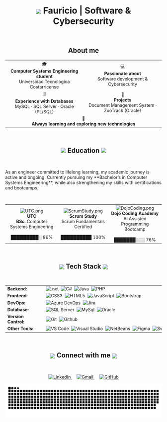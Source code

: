 <h1 align="center">
  <img src="https://media1.giphy.com/media/v1.Y2lkPTc5MGI3NjExazh0Z20yNHoxY3dhemc0N2xyNXdheTE1YmIyYmN0N3d1bzZlY2JydyZlcD12MV9pbnRlcm5hbF9naWZfYnlfaWQmY3Q9cw/5eLDrEaRGHegx2FeF2/giphy.gif" width="50" valign="middle" />
  Fauricio | Software & Cybersecurity
</h1>

<br>

<h2 align="center">  
  <b>About me</b> 
</h2>

<div align="center">
  <table>
    <tr>
      <td align="center" width="250">
        🎓<br>
        <b>Computer Systems Engineering student</b><br>
        Universidad Tecnológica Costarricense
      </td>
      <td align="center" width="250">
        💻<br>
        <b>Passionate about</b><br>
        Software development & Cybersecurity
      </td>
    </tr>
    <tr>
      <td align="center" width="250">
        🗄️<br>
        <b>Experience with Databases</b><br>
        MySQL · SQL Server · Oracle (PL/SQL)
      </td>
      <td align="center" width="250">
        🚀<br>
        <b>Projects</b><br>
        Document Management System · ZooTrack (Oracle)
      </td>
    </tr>
    <tr>
      <td align="center" colspan="2">
        🌱<br>
        <b>Always learning and exploring new technologies</b>
      </td>
    </tr>
  </table>
</div>

<br>

<h2 align="center">
  <img src="https://media3.giphy.com/media/v1.Y2lkPTc5MGI3NjExbjY1Mnh0Z2hvMG84eG96OXEwdGhrZ2VmNmVya2IyOTE5bzNpaHllZSZlcD12MV9pbnRlcm5hbF9naWZfYnlfaWQmY3Q9cw/dBrXAuiJQpBTgFhHFH/giphy.gif" width ="30">
    <b> Education</b>
  <img src="https://media3.giphy.com/media/v1.Y2lkPTc5MGI3NjExbjY1Mnh0Z2hvMG84eG96OXEwdGhrZ2VmNmVya2IyOTE5bzNpaHllZSZlcD12MV9pbnRlcm5hbF9naWZfYnlfaWQmY3Q9cw/dBrXAuiJQpBTgFhHFH/giphy.gif" width ="30">
</h2>

<br>

<p>As an engineer committed to lifelong learning, my academic journey is active and ongoing.  
Currently pursuing my **Bachelor’s in Computer Systems Engineering**, while also strengthening my skills with certifications and bootcamps.
</p>
<br>
<div align="center">
  <table style="margin-left: auto; margin-right: auto;">
    <tr>
      <td align="center">
        <img src="https://scontent.fsjo17-1.fna.fbcdn.net/v/t39.30808-6/440190151_834634202041180_2047923574758743917_n.jpg?_nc_cat=111&ccb=1-7&_nc_sid=6ee11a&_nc_ohc=_UeiGZN-_2EQ7kNvwHAhQic&_nc_oc=Adlo7FIFZ4AgBaCRULb1eVemKTWDbIYeFtkGiGwyHU9BpxmioDDQ-fdeq7wIEiUwbPo&_nc_zt=23&_nc_ht=scontent.fsjo17-1.fna&_nc_gid=4ofms5zv_4fH9BYeZrNu9g&oh=00_AfWK8zJCz84Al-mnmknwWyD3GCDE7v_je1V-JxsLNcLAmw&oe=68B41958" width="90" alt="UTC.png"/><br>
        <strong>UTC</strong><br><strong>BSc.</strong> Computer Systems Engineering<br>
        <br>
          █████████░ 86%
        <br>
      </td>
      <td align="center">
       <img src="https://i.pinimg.com/280x280_RS/2e/5d/ac/2e5dacab5be4121b4cea03437268d610.jpg" width="90" alt="ScrumStudy.png"/><br>
        <strong>Scrum Study</strong><br><strong></strong>Scrum Fundamentals Certified<br>
        <br>
        ██████████ 100%
        <br>
      </td>
      <td align="center">
       <img src="https://images.lumacdn.com/calendars/uc/558afdac-4b61-4e1c-9123-d6aa5500872c.png" width="90" alt="DojoCoding.png"/><br>
        <strong>Dojo Coding Academy</strong><br><strong></strong>AI Assisted Programming Bootcamp<br>
        <br>
        ███████░░░ 76%
        <br>
      </td>
    </tr>
  </table>
</div>

<br>

<h2 align="center">
  <img src="https://media2.giphy.com/media/QssGEmpkyEOhBCb7e1/giphy.gif?cid=ecf05e47a0n3gi1bfqntqmob8g9aid1oyj2wr3ds3mg700bl&rid=giphy.gif" width="25" valign="middle"/>
  <b> Tech Stack</b>
  <img src="https://media2.giphy.com/media/QssGEmpkyEOhBCb7e1/giphy.gif?cid=ecf05e47a0n3gi1bfqntqmob8g9aid1oyj2wr3ds3mg700bl&rid=giphy.gif" width="25" valign="middle"/>
</h2>

<br>

<table align="center" width="720">
  <tr>
    <td width="160"><b>Backend:</b></td>
    <td width="400">
      <nobr>
        <img src="https://skillicons.dev/icons?i=dotnet" width="50" alt=".net"/>&nbsp;
        <img src="https://cdn.jsdelivr.net/gh/devicons/devicon/icons/csharp/csharp-original.svg" height="50" alt="C#"/>&nbsp;
        <img src="https://cdn.jsdelivr.net/gh/devicons/devicon/icons/java/java-original.svg" height="50" alt="Java"/>&nbsp;
        <img src="https://cdn.jsdelivr.net/gh/devicons/devicon/icons/php/php-original.svg" height="50" alt="PHP"/>
      </nobr>
    </td>
  </tr>

  <tr>
    <td><b>Frontend:</b></td>
    <td>
      <nobr>
        <img src="https://cdn.jsdelivr.net/gh/devicons/devicon/icons/css3/css3-original.svg" height="50" alt="CSS3"/>&nbsp;
        <img src="https://cdn.jsdelivr.net/gh/devicons/devicon/icons/html5/html5-original.svg" height="50" alt="HTML5"/>&nbsp;
        <img src="https://skillicons.dev/icons?i=js" width="50" alt="JavaScript"/>&nbsp;
        <img src="https://skillicons.dev/icons?i=bootstrap" width="50" alt="Bootstrap"/>&nbsp;
      </nobr>
    </td>
  </tr>

  <tr>
    <td><b>DevOps:</b></td>
    <td>
      <nobr>
        <img src="https://cdn.jsdelivr.net/gh/devicons/devicon/icons/azuredevops/azuredevops-original.svg" height="50" alt="Azure DevOps"/>&nbsp;
        <img src="https://cdn.jsdelivr.net/gh/devicons/devicon/icons/jira/jira-original.svg" height="50" alt="Jira"/>&nbsp;
      </nobr>
    </td>
  </tr>

  <tr>
    <td><b>Database:</b></td>
    <td>
      <nobr>
        <img src="https://cdn.jsdelivr.net/gh/devicons/devicon/icons/microsoftsqlserver/microsoftsqlserver-plain.svg" height="50" alt="SQL Server"/>&nbsp;
        <img src="https://cdn.jsdelivr.net/gh/devicons/devicon@latest/icons/mysql/mysql-original.svg" height="50" alt="MySql"/>&nbsp;  
        <img src="https://cdn.jsdelivr.net/gh/devicons/devicon/icons/oracle/oracle-original.svg" height="50" alt="Oracle"/>&nbsp; 
      </nobr>
    </td>
  </tr>

  <tr>
    <td><b>Version Control:</b></td>
    <td>
      <nobr>
        <img src="https://cdn.jsdelivr.net/gh/devicons/devicon/icons/git/git-original.svg" height="50" alt="Git"/>&nbsp;
        <img src="https://skillicons.dev/icons?i=github" width="50" alt="Github"/>&nbsp;
      </nobr>
    </td>
  </tr>

  <tr>
    <td><b>Other Tools:</b></td>
    <td>
      <nobr>
        <img src="https://cdn.jsdelivr.net/gh/devicons/devicon/icons/vscode/vscode-original.svg" height="50" alt="VS Code"/>&nbsp;
        <img src="https://cdn.jsdelivr.net/gh/devicons/devicon/icons/visualstudio/visualstudio-plain.svg" height="50" alt="Visual Studio"/>&nbsp;
                <img src="https://cdn.jsdelivr.net/gh/devicons/devicon@latest/icons/netbeans/netbeans-original.svg" height="50" alt="NetBeans"/>&nbsp;
        <img src="https://cdn.jsdelivr.net/gh/devicons/devicon@latest/icons/figma/figma-original.svg" height="50" alt="Figma"/>&nbsp;
        <img src="https://cdn.jsdelivr.net/gh/devicons/devicon@latest/icons/swagger/swagger-original.svg" height="50" alt="Swagger"/>
      </nobr>
    </td>
  </tr>
</table>

<br>

<h2 align="center">
  <img src="https://media0.giphy.com/media/v1.Y2lkPTc5MGI3NjExMHR4ZnBqcW90ZDl0eTgzZWJzcGw1ZTg4MGgxM3N6OWZmd3c5eXMxZCZlcD12MV9pbnRlcm5hbF9naWZfYnlfaWQmY3Q9cw/Y4W24kiJUB7DQlZAt4/giphy.gif" width="55" valign="middle"/>
  <b> Connect with me</b>
  <img src="https://media0.giphy.com/media/v1.Y2lkPTc5MGI3NjExMHR4ZnBqcW90ZDl0eTgzZWJzcGw1ZTg4MGgxM3N6OWZmd3c5eXMxZCZlcD12MV9pbnRlcm5hbF9naWZfYnlfaWQmY3Q9cw/Y4W24kiJUB7DQlZAt4/giphy.gif" width="55" valign="middle"/>
</h2>

<br>

<p align="center">
  <a href="https://www.linkedin.com/in/fauricio-rojas" target="_blank">
    <img src="https://skillicons.dev/icons?i=linkedin" width="50" alt="LinkedIn"/>
  </a>
  &nbsp;&nbsp;&nbsp;
  <a href="mailto:fauriciorojas05@gmail.com">
    <img src="https://skillicons.dev/icons?i=gmail" width="50" alt="Gmail"/>
  </a>
  &nbsp;&nbsp;&nbsp;
  <a href="https://github.com/fadricke" target="_blank">
    <img src="https://skillicons.dev/icons?i=github" width="50" alt="GitHub"/>
  </a>
</p>

<p align="center">
  <img  src="https://raw.githubusercontent.com/Elanza-48/Elanza-48/main/resources/img/github-contribution-grid-snake.svg"
    alt="example" />
</p>
